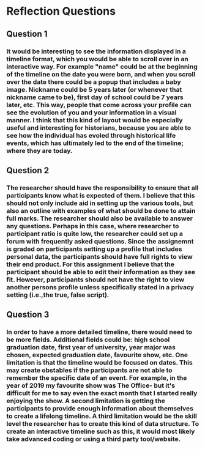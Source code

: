 # Reflection Questions 

## Question 1

### It would be interesting to see the information displayed in a timeline format, which you would be able to scroll over in an interactive way. For example "name" could be at the beginning of the timeline on the date you were born, and when you scroll over the date there could be a popup that includes a baby image. Nickname could be 5 years later (or whenever that nickname came to be), first day of school could be 7 years later, etc. This way, people that come across your profile can see the evolution of you and your information in a visual manner. I think that this kind of layout would be especially useful and interesting for historians, because you are able to see how the individual has evoled through historical life events, which has ultimately led to the end of the timeline; where they are today.

## Question 2

### The researcher should have the responsibility to ensure that all participants know what is expected of them. I believe that this should not only include aid in setting up the various tools, but also an outline with examples of what should be done to attain full marks. The researcher should also be available to answer any questions. Perhaps in this case, where researcher to participant ratio is quite low, the researcher could set up a forum with frequently asked questions. Since the assignemnt is graded on participants setting up a profile that includes personal data, the participants should have full rights to view their end product. For this assignment I believe that the participant should be able to edit their information as they see fit. However, participants should not have the right to view another persons profile unless specifically stated in a privacy setting (i.e.,the true, false script).

## Question 3

### In order to have a more detailed timeline, there would need to be more fields. Additional fields could be: high school graduation date, first year of university, year major was chosen, expected graduation date, favourite show, etc. One limitation is that the timeline would be focused on dates. This may create obstables if the participants are not able to remember the specific date of an event. For example, in the year of 2019 my favourite show was The Office- but it's difficult for me to say even the exact month that I started really enjoying the show. A second limitation is getting the participants to provide enough information about themselves to create a lifelong timeline. A third limitation would be the skill level the researcher has to create this kind of data structure. To create an interactive timeline such as this, it would most likely take advanced coding or using a third party tool/website. 